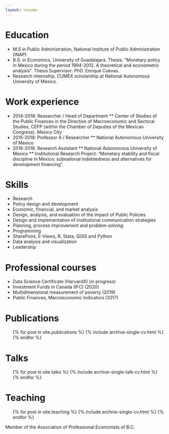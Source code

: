 ```yaml
---
layout: resume
---
```


Education
======
* M.S in Public Administration, National Institute of Public Administration (INAP).
* B.S. in Economics, University of Guadalajara. Thesis: "Monetary policy in Mexico during the period 1994-2012. A theoretical and econometric analysis". 
Thesis Supervisor: PhD. Enrique Cuevas.
* Research internship, CUMEX scholarship at National Autonomous University of Mexico. 



Work experience
======
* 2014-2018: Researcher / Head of Department
  ** Center of Studies of the Public Finances in the Direction of Macroeconomic and Sectoral Studies, CEFP (within the Chamber of Deputies of the Mexican Congress). Mexico City
* 2015-2018: Professor A / Researcher 
  ** National Autonomous University of Mexico
* 2016-2018: Research Assistant 
  ** National Autonomous University of Mexico
  ** Institutional Research Project: “Monetary stability and fiscal discipline in Mexico: subnational indebtedness and alternatives for development financing”. 


Skills
======
* Research 
* Policy design and development
* Economic, financial, and market analysis
* Design, analysis, and evaluation of the impact of Public Policies
* Design and implementation of institutional communication strategies
* Planning, process improvement and problem-solving
* Programming
* SharePoint, E-Views, R, Stata, QGIS and Python
* Data analysis and visualization
* Leadership

Professional courses
======
* Data Science Certificate (HarvardX) (in progress)
* Investment Funds in Canada (IFC) (2020)
* Multidimensional measurement of poverty (2019)
* Public Finances, Macroeconomic Indicators (2017)

Publications
======
  <ul>{% for post in site.publications %}
{% include archive-single-cv.html %}
{% endfor %}</ul>
  
  Talks
======
  <ul>{% for post in site.talks %}
{% include archive-single-talk-cv.html %}
{% endfor %}</ul>
  
  Teaching
======
  <ul>{% for post in site.teaching %}
{% include archive-single-cv.html %}
{% endfor %}</ul>
  
  Member of the Association of Professional Economists of B.C.



<!-- ### Footer

Last updated: January 2021 -->



